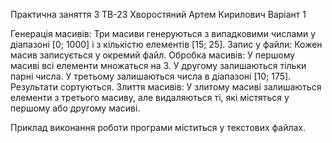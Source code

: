 Практична заняття 3
ТВ-23
Хворостяний Артем Кирилович
Варіант 1

Генерація масивів:
Три масиви генеруються з випадковими числами у діапазоні [0; 1000] і з кількістю елементів [15; 25].
Запис у файли:
Кожен масив записується у окремий файл.
Обробка масивів:
У першому масиві всі елементи множаться на 3.
У другому залишаються тільки парні числа.
У третьому залишаються числа в діапазоні [10; 175].
Результати сортуються.
Злиття масивів:
У злитому масиві залишаються елементи з третього масиву, але видаляються ті, які містяться у першому або другому масиві.

Приклад виконання роботи програми міститься у текстових файлах.
